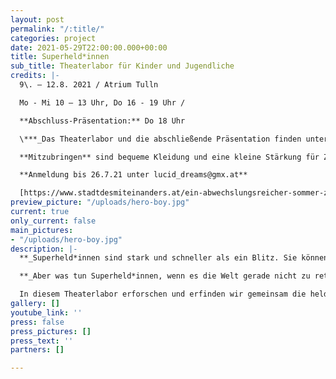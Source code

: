 ```yaml
---
layout: post
permalink: "/:title/"
categories: project
date: 2021-05-29T22:00:00.000+00:00
title: Superheld*innen
sub_title: Theaterlabor für Kinder und Jugendliche
credits: |-
  9\. – 12.8. 2021 / Atrium Tulln

  Mo - Mi 10 – 13 Uhr, Do 16 - 19 Uhr /

  **Abschluss-Präsentation:** Do 18 Uhr

  \***_Das Theaterlabor und die abschließende Präsentation finden unter Berücksichtigung der gesetzlichen Covid-19 Sicherheitsmaßnahmen statt!___*

  **Mitzubringen** sind bequeme Kleidung und eine kleine Stärkung für Zwischendurch.

  **Anmeldung bis 26.7.21 unter lucid_dreams@gmx.at**

  [https://www.stadtdesmiteinanders.at/ein-abwechslungsreicher-sommer-zuhause/](https://www.stadtdesmiteinanders.at/ein-abwechslungsreicher-sommer-zuhause/ "https://www.stadtdesmiteinanders.at/ein-abwechslungsreicher-sommer-zuhause/")
preview_picture: "/uploads/hero-boy.jpg"
current: true
only_current: false
main_pictures:
- "/uploads/hero-boy.jpg"
description: |-
  **_Superheld*innen sind stark und schneller als ein Blitz. Sie können Gedanken lesen oder durch Wände sehen. Sie können fliegen oder von Hochhaus zu Hochhaus springen. Ihr Mission: die Menschen und die Welt zu retten. Mit ihren spektakulären Outfits sind sie unverkennbar! Und dann gibt es noch diese Bösewichte, die ihnen immer wieder in die Quere kommen._**

  **_Aber was tun Superheld*innen, wenn es die Welt gerade nicht zu retten gibt? Und was ist wohl ihr Lieblingsessen? Und können sie eigentlich auch Schnupfen bekommen?_**

  In diesem Theaterlabor erforschen und erfinden wir gemeinsam die heldenhaften Abenteuer deines*r ganz persönlichen Superheld*in. Du wirst deine eigene Superkraft entdecken, gestaltest dir deine eigene Maske und schon kann die Welt gerettet werden.
gallery: []
youtube_link: ''
press: false
press_pictures: []
press_text: ''
partners: []

---
```

